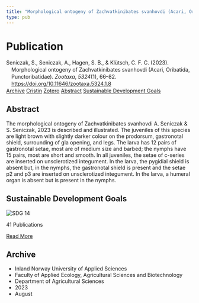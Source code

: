 ```yaml
---
title: "Morphological ontogeny of Zachvatkinibates svanhovdi (Acari, Oribatida, Punctoribatidae)"
type: pub
---
```

<h1>Publication</h1>
<article id="csl-bib-container-8GNJGGNJ" class="csl-bib-container">
  <div class="csl-bib-body" style="line-height: 1.35; padding-left: 1em; text-indent:-1em;">
  <div class="csl-entry">Seniczak, S., Seniczak, A., Hagen, S. B., &amp; Kl&#xFC;tsch, C. F. C. (2023). Morphological ontogeny of Zachvatkinibates svanhovdi (Acari, Oribatida, Punctoribatidae). <i>Zootaxa</i>, <i>5324</i>(1), 66&#x2013;82. <a href="https://doi.org/10.11646/zootaxa.5324.1.8">https://doi.org/10.11646/zootaxa.5324.1.8</a></div>
</div>
  <div class="csl-bib-buttons">
    <a href="#taxonomy-article-8GNJGGNJ" class="csl-bib-button">Archive</a>
    <a href="https://app.cristin.no/results/show.jsf?id=2170801" alt="Cristin URL" class="csl-bib-button">Cristin</a>
    <a href="http://zotero.org/groups/5022929/items/8GNJGGNJ" alt="Zotero URL" class="csl-bib-button">Zotero</a>
    <a href="#abstract-article-8GNJGGNJ" class="csl-bib-button">Abstract</a>
    <a href="#sdg-article-8GNJGGNJ" class="csl-bib-button">Sustainable Development Goals</a>
  </div>
  <div id="csl-bib-meta-container-8GNJGGNJ"></div>
</article>
<div id="csl-bib-meta-8GNJGGNJ" class="csl-bib-meta">
  <article id="abstract-article-8GNJGGNJ" class="abstract-article">
    <h1>Abstract</h1>
    The morphological ontogeny of Zachvatkinibates svanhovdi A. Seniczak &amp; S. Seniczak, 2023 is described and illustrated. The juveniles of this species are light brown with slightly darker colour on the prodorsum, gastronotal shield, surrounding of gla opening, and legs. The larva has 12 pairs of gastronotal setae, most are of medium size and barbed; the nymphs have 15 pairs, most are short and smooth. In all juveniles, the setae of c-series are inserted on unsclerotized integument. In the larva, the pygidial shield is absent but, in the nymphs, the gastronotal shield is present and the setae p2 and p3 are inserted on unsclerotized integument. In the larva, a humeral organ is absent but is present in the nymphs. 
  </article>
  <article id="sdg-article-8GNJGGNJ" class="sdg-article">
    <h1>Sustainable Development Goals</h1>
    <div class="sdg-container"><div id="sdg14" class="sdg">
<img src="{{< params subfolder >}}images/sdg/sdg14_en.png" class="image" alt="SDG 14">
<div class="sdg-overlay">
<p class="sdg-publication-count"><span>41</span> Publications</p>
<p><a href="https://sdgs.un.org/goals/goal14" class="sdg-read-more">Read More</a></p>
</div>
</div></div>
  </article>
  <article id="taxonomy-article-8GNJGGNJ" class="taxonomy-article">
    <h1>Archive</h1>
    <ul>
      <li>Inland Norway University of Applied Sciences</li>
      <li>Faculty of Applied Ecology, Agricultural Sciences and Biotechnology</li>
      <li>Department of Agricultural Sciences</li>
      <li>2023</li>
      <li>August</li>
    </ul>
  </article>
</div>
